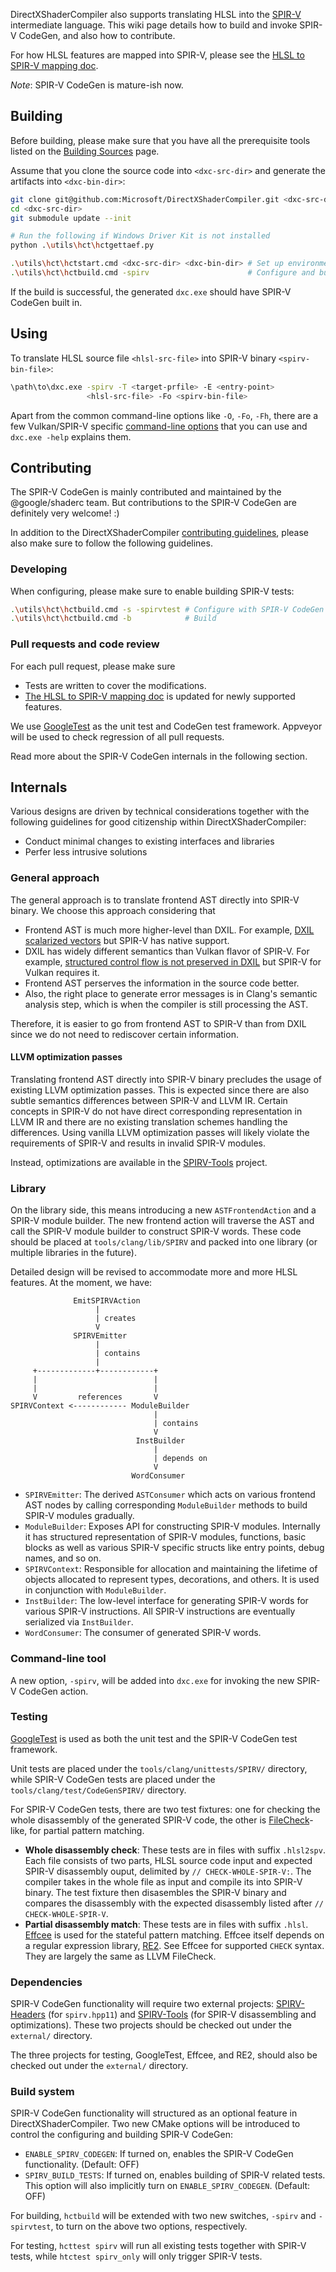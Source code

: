 DirectXShaderCompiler also supports translating HLSL into the [SPIR-V][spirv]
intermediate language. This wiki page details how to build and invoke SPIR-V
CodeGen, and also how to contribute.

For how HLSL features are mapped into SPIR-V, please see the [HLSL to SPIR-V
mapping doc][mapping-doc].

_Note_: SPIR-V CodeGen is mature-ish now.

## Building

Before building, please make sure that you have all the prerequisite tools
listed on the [Building Sources][build-source] page.

Assume that you clone the source code into `<dxc-src-dir>` and generate the
artifacts into `<dxc-bin-dir>`:

```sh
git clone git@github.com:Microsoft/DirectXShaderCompiler.git <dxc-src-dir>
cd <dxc-src-dir>
git submodule update --init

# Run the following if Windows Driver Kit is not installed
python .\utils\hct\hctgettaef.py

.\utils\hct\hctstart.cmd <dxc-src-dir> <dxc-bin-dir> # Set up environment
.\utils\hct\hctbuild.cmd -spirv                      # Configure and build
```

If the build is successful, the generated `dxc.exe` should have SPIR-V CodeGen
built in.

## Using

To translate HLSL source file `<hlsl-src-file>` into SPIR-V binary
`<spirv-bin-file>`:

```sh
\path\to\dxc.exe -spirv -T <target-prfile> -E <entry-point>
                 <hlsl-src-file> -Fo <spirv-bin-file>
```

Apart from the common command-line options like `-O`, `-Fo`, `-Fh`, there are
a few Vulkan/SPIR-V specific [command-line options][vulkan-cl-options] that
you can use and `dxc.exe -help` explains them.

## Contributing

The SPIR-V CodeGen is mainly contributed and maintained by the @google/shaderc
team. But contributions to the SPIR-V CodeGen are definitely very welcome! :)

In addition to the DirectXShaderCompiler [contributing
guidelines][dxc-contribute], please also make sure to follow the following
guidelines.

### Developing

When configuring, please make sure to enable building SPIR-V tests:

```sh
.\utils\hct\hctbuild.cmd -s -spirvtest # Configure with SPIR-V CodeGen & tests
.\utils\hct\hctbuild.cmd -b            # Build
```

### Pull requests and code review

For each pull request, please make sure

- Tests are written to cover the modifications.
- [The HLSL to SPIR-V mapping doc][mapping-doc] is updated for newly supported
  features.

We use [GoogleTest][googletest] as the unit test and CodeGen test framework.
Appveyor will be used to check regression of all pull requests.

Read more about the SPIR-V CodeGen internals in the following section.

## Internals

Various designs are driven by technical considerations together with the
following guidelines for good citizenship within DirectXShaderCompiler:

- Conduct minimal changes to existing interfaces and libraries
- Perfer less intrusive solutions

### General approach

The general approach is to translate frontend AST directly into SPIR-V binary.
We choose this approach considering that

- Frontend AST is much more higher-level than DXIL. For example, [DXIL
  scalarized vectors][dxil-vector] but SPIR-V has native support.
- DXIL has widely different semantics than Vulkan flavor of SPIR-V. For example,
  [structured control flow is not preserved in DXIL][dxil-control-flow]
  but SPIR-V for Vulkan requires it.
- Frontend AST perserves the information in the source code better.
- Also, the right place to generate error messages is in Clang's semantic
  analysis step, which is when the compiler is still processing the AST.

Therefore, it is easier to go from frontend AST to SPIR-V than from DXIL since
we do not need to rediscover certain information.

#### LLVM optimization passes

Translating frontend AST directly into SPIR-V binary precludes the usage of
existing LLVM optimization passes. This is expected since there are also subtle
semantics differences between SPIR-V and LLVM IR. Certain concepts in SPIR-V
do not have direct corresponding representation in LLVM IR and there are no
existing translation schemes handling the differences. Using vanilla LLVM
optimization passes will likely violate the requirements of SPIR-V and results
in invalid SPIR-V modules.

Instead, optimizations are available in the [SPIRV-Tools][spirv-tools] project.

### Library

On the library side, this means introducing a new `ASTFrontendAction` and a
SPIR-V module builder. The new frontend action will traverse the AST and call
the SPIR-V module builder to construct SPIR-V words. These code should be
placed at `tools/clang/lib/SPIRV` and packed into one library (or multiple
libraries in the future).

Detailed design will be revised to accommodate more and more HLSL features.
At the moment, we have:

```
              EmitSPIRVAction
                   |
                   | creates
                   V
              SPIRVEmitter
                   |
                   | contains
                   |
     +-------------+------------+
     |                          |
     |                          |
     V         references       V
SPIRVContext <------------ ModuleBuilder
                                |
                                | contains
                                V
                            InstBuilder
                                |
                                | depends on
                                V
                           WordConsumer
```

- `SPIRVEmitter`: The derived `ASTConsumer` which acts on various frontend
  AST nodes by calling corresponding `ModuleBuilder` methods to build SPIR-V
  modules gradually.
- `ModuleBuilder`: Exposes API for constructing SPIR-V modules. Internally it
  has structured representation of SPIR-V modules, functions, basic blocks as
  well as various SPIR-V specific structs like entry points, debug names, and
  so on.
- `SPIRVContext`: Responsible for <result-id> allocation and maintaining the
  lifetime of objects allocated to represent types, decorations, and others.
  It is used in conjunction with `ModuleBuilder`.
- `InstBuilder`: The low-level interface for generating SPIR-V words for
  various SPIR-V instructions. All SPIR-V instructions are eventually
  serialized via `InstBuilder`.
- `WordConsumer`: The consumer of generated SPIR-V words.

### Command-line tool

A new option, ``-spirv``, will be added into ``dxc.exe`` for invoking the new
SPIR-V CodeGen action.

### Testing

[GoogleTest][googletest] is used as both the unit test and the SPIR-V
CodeGen test framework.

Unit tests are placed under the `tools/clang/unittests/SPIRV/` directory,
while SPIR-V CodeGen tests are placed under the `tools/clang/test/CodeGenSPIRV/`
directory.

For SPIR-V CodeGen tests, there are two test fixtures: one for checking the
whole disassembly of the generated SPIR-V code, the other is
[FileCheck][filecheck]-like, for partial pattern matching.

- **Whole disassembly check**: These tests are in files with suffix
  `.hlsl2spv`. Each file consists of two parts, HLSL source code input and
  expected SPIR-V disassembly ouput, delimited by `// CHECK-WHOLE-SPIR-V:`.
  The compiler takes in the whole file as input and compile its into SPIR-V
  binary. The test fixture then disasembles the SPIR-V binary and compares the
  disassembly with the expected disassembly listed after
  `// CHECK-WHOLE-SPIR-V`.
- **Partial disassembly match**: These tests are in files with suffix `.hlsl`.
  [Effcee][effcee] is used for the stateful pattern matching. Effcee itself
  depends on a regular expression library, [RE2][re2]. See Effcee for supported
  `CHECK` syntax. They are largely the same as LLVM FileCheck.

### Dependencies

SPIR-V CodeGen functionality will require two external projects:
[SPIRV-Headers][spirv-headers] (for `spirv.hpp11`) and
[SPIRV-Tools][spirv-tools] (for SPIR-V disassembling and optimizations).
These two projects should be checked out under the `external/` directory.

The three projects for testing, GoogleTest, Effcee, and RE2, should also be
checked out under the `external/` directory.

### Build system

SPIR-V CodeGen functionality will structured as an optional feature in
DirectXShaderCompiler. Two new CMake options will be introduced to control the
configuring and building SPIR-V CodeGen:

- `ENABLE_SPIRV_CODEGEN`: If turned on, enables the SPIR-V CodeGen
  functionality. (Default: OFF)
- `SPIRV_BUILD_TESTS`: If turned on, enables building of SPIR-V related tests.
  This option will also implicitly turn on `ENABLE_SPIRV_CODEGEN`.
  (Default: OFF)

For building, `hctbuild` will be extended with two new switches, `-spirv`
and `-spirvtest`, to turn on the above two options, respectively.

For testing, `hcttest spirv` will run all existing tests together with SPIR-V
tests, while `htctest spirv_only` will only trigger SPIR-V tests.


[build-source]: https://github.com/Microsoft/DirectXShaderCompiler/wiki/Building-Sources
[dxil-control-flow]: https://github.com/Microsoft/DirectXShaderCompiler/blob/master/docs/DXIL.rst#control-flow-restrictions
[dxil-vector]: https://github.com/Microsoft/DirectXShaderCompiler/blob/master/docs/DXIL.rst#vectors
[dxc-contribute]: https://github.com/Microsoft/DirectXShaderCompiler/blob/master/CONTRIBUTING.md
[effcee]: https://github.com/google/effcee
[filecheck]: https://llvm.org/docs/CommandGuide/FileCheck.html
[googletest]: https://github.com/google/googletest
[google-fork]: https://github.com/google/DirectXShaderCompiler
[mapping-doc]: https://github.com/Microsoft/DirectXShaderCompiler/blob/master/docs/SPIR-V.rst
[re2]: https://github.com/google/re2
[spirv]: https://www.khronos.org/registry/spir-v
[spirv-headers]: https://github.com/KhronosGroup/SPIRV-Headers
[spirv-tools]: https://github.com/KhronosGroup/SPIRV-Tools
[vulkan-cl-options]: https://github.com/Microsoft/DirectXShaderCompiler/blob/master/docs/SPIR-V.rst#vulkan-command-line-options
